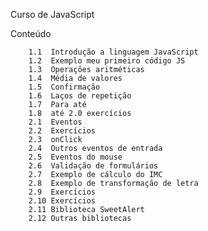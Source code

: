 Curso de JavaScript

Conteúdo

		1.1  Introdução a linguagem JavaScript
        1.2  Exemplo meu primeiro código JS
        1.3  Operações aritméticas
        1.4  Média de valores
        1.5  Confirmação
        1.6  Laços de repetição
        1.7  Para até
        1.8  até 2.0 exercícios
        2.1  Eventos
		2.2  Exercícios
        2.3  onClick
        2.4  Outros eventos de entrada
        2.5  Eventos do mouse
        2.6  Validação de formulários
        2.7  Exemplo de cálculo do IMC
        2.8  Exemplo de transformação de letra
		2.9  Exercícios
		2.10 Exercícios 
		2.11 Biblioteca SweetAlert
        2.12 Outras bibliotecas